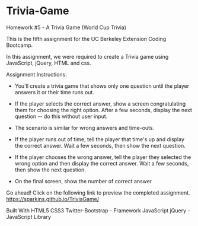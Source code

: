 # Trivia-Game

Homework #5 - A Trivia Game (World Cup Trivia)

This is the fifth assignment for the UC Berkeley Extension Coding Bootcamp.

In this assignment, we were required to create a Trivia game using JavaScript, jQuery, HTML and css.

Assignment Instructions:

* You'll create a trivia game that shows only one question until the player answers it or their time runs out.

* If the player selects the correct answer, show a screen congratulating them for choosing the right option. After a few seconds, display the next question -- do this without user input.

* The scenario is similar for wrong answers and time-outs.

* If the player runs out of time, tell the player that time's up and display the correct answer. Wait a few seconds, then show the next question.

* If the player chooses the wrong answer, tell the player they selected the wrong option and then display the correct answer. Wait a few seconds, then show the next question.

* On the final screen, show the number of correct answer

Go ahead! Click on the following link to preview the completed assignment.
https://sparkins.github.io/TriviaGame/

Built With
HTML5
CSS3
Twitter-Bootstrap - Framework
JavaScript
jQuery - JavaScript Library
